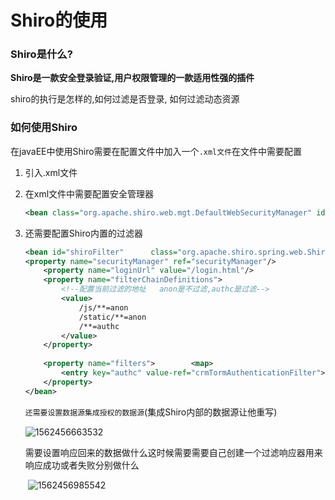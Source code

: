 # Shiro的使用

### Shiro是什么?

**Shiro是一款安全登录验证,用户权限管理的一款适用性强的插件**

shiro的执行是怎样的,如何过滤是否登录, 如何过滤动态资源



### 如何使用Shiro

在javaEE中使用Shiro需要在配置文件中加入一个`.xml文件`在文件中需要配置

1. 引入.xml文件

2. 在xml文件中需要配置安全管理器

   ```xml
   <bean class="org.apache.shiro.web.mgt.DefaultWebSecurityManager" id="securityManager">    <property name="realm" ref="crmRealm"></property></bean>
   ```

3. 还需要配置Shiro内置的过滤器

   ```xml
   <bean id="shiroFilter"      class="org.apache.shiro.spring.web.ShiroFilterFactoryBean">    <!--引用指定的安全管理器-->     
   <property name="securityManager" ref="securityManager"/>    
       <property name="loginUrl" value="/login.html"/>    
       <property name="filterChainDefinitions">  
           <!--配置当前过滤的地址   anon是不过滤,authc是过滤-->
           <value>           
               /js/**=anon            
               /static/**=anon            
               /**=authc        
           </value>    
       </property>    
       
       <property name="filters">        <map>           
           <entry key="authc" value-ref="crmTormAuthenticationFilter"></entry>        </map>    
       </property>
   </bean>
   ```

   

   `还需要设置数据源集成授权的数据源`(集成Shiro内部的数据源让他重写)

   ![1562456663532](C:\Users\Zhangxinuser\Desktop\新的学习总结\imgs\1562456663532.png)

   

     需要设置响应回来的数据做什么这时候需要需要自己创建一个过滤响应器用来响应成功或者失败分别做什么

   ​	![1562456985542](C:\Users\Zhangxinuser\Desktop\新的学习总结\imgs\1562456985542.png)
